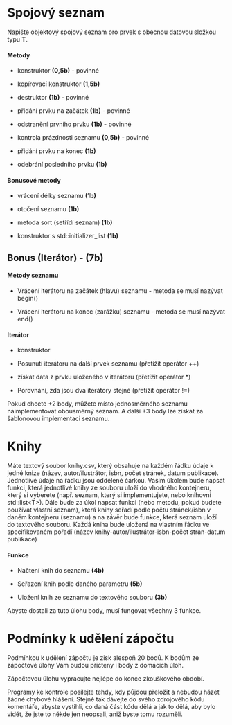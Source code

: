 Spojový seznam 
==============

Napište objektový spojový seznam pro prvek s obecnou datovou složkou typu <b>T</b>.

#### Metody

-   konstruktor <b>(0,5b)</b> - povinné

-   kopírovací konstruktor <b>(1,5b)</b>

-   destruktor <b>(1b)</b> - povinné

-   přidání prvku na začátek <b>(1b)</b> - povinné

-   odstranění prvního prvku <b>(1b)</b> - povinné

-   kontrola prázdnosti seznamu <b>(0,5b)</b> - povinné

-   přidání prvku na konec <b>(1b)</b>

-   odebrání posledního prvku <b>(1b)</b>

#### Bonusové metody

-   vrácení délky seznamu <b>(1b)</b>

-   otočení seznamu <b>(1b)</b>

-   metoda sort (setřídí seznam) <b>(1b)</b>

-   konstruktor s std::initializer_list<T> <b>(1b)</b>

Bonus (Iterátor) - (7b)
----------------

#### Metody seznamu

-   Vrácení iterátoru na začátek (hlavu) seznamu - metoda se musí nazývat begin() 

-   Vrácení iterátoru na konec (zarážku) seznamu - metoda se musí nazývat end()

#### Iterátor

-   konstruktor 

-   Posunutí iterátoru na další prvek seznamu (přetížit operátor
    ++) 

-   získat data z prvku uloženého v iterátoru (přetížit operátor
    \*) 
    
-   Porovnání, zda jsou dva iterátory stejné (přetížit operátor !=) 

Pokud chcete +2 body, můžete místo jednosměrného seznamu naimplementovat
obousměrný seznam. A další +3 body lze získat za šablonovou implementaci
seznamu.

Knihy 
=====

Máte textový soubor knihy.csv, který obsahuje na každém řádku údaje k
jedné knize (název, autor/ilustrátor, isbn, počet stránek, datum
publikace). Jednotlivé údaje na řádku jsou oddělené čárkou. Vaším úkolem
bude napsat funkci, která jednotlivé knihy ze souboru uloží do vhodného
kontejneru, který si vyberete (např. seznam, který si implementujete,
nebo knihovní std::list\<T\>). Dále bude za úkol napsat funkci (nebo metodu, pokud budete používat vlastní seznam), která
knihy seřadí podle počtu stránek/isbn v daném kontejneru (seznamu) a na
závěr bude funkce, která seznam uloží do textového souboru. Každá kniha
bude uložená na vlastním řádku ve specifikovaném pořadí (název
knihy-autor/ilustrátor-isbn-počet stran-datum publikace)

#### Funkce

-   Načtení knih do seznamu <b>(4b)</b>

-   Seřazení knih podle daného parametru <b>(5b)</b>

-   Uložení knih ze seznamu do textového souboru <b>(3b)</b>

Abyste dostali za tuto úlohu body, musí fungovat všechny 3 funkce.
    
Podmínky k udělení zápočtu 
==========================

Podmínkou k udělení zápočtu je zisk alespoň 20 bodů. K bodům ze
zápočtové úlohy Vám budou přičteny i body z domácích úloh.

Zápočtovou úlohu vypracujte nejlépe do konce zkouškového období.

Programy ke kontrole posílejte tehdy, kdy půjdou přeložit a nebudou
házet žádné chybové hlášení. Stejně tak dávejte do svého zdrojového kódu
komentáře, abyste vystihli, co daná část kódu dělá a jak to dělá, aby
bylo vidět, že jste to někde jen neopsali, aniž byste tomu rozuměli.

